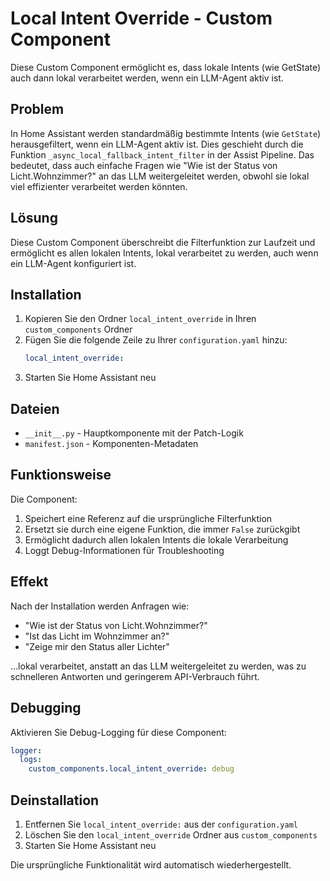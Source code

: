 # Local Intent Override - Custom Component

Diese Custom Component ermöglicht es, dass lokale Intents (wie GetState) auch dann lokal verarbeitet werden, wenn ein LLM-Agent aktiv ist.

## Problem

In Home Assistant werden standardmäßig bestimmte Intents (wie `GetState`) herausgefiltert, wenn ein LLM-Agent aktiv ist. Dies geschieht durch die Funktion `_async_local_fallback_intent_filter` in der Assist Pipeline. Das bedeutet, dass auch einfache Fragen wie "Wie ist der Status von Licht.Wohnzimmer?" an das LLM weitergeleitet werden, obwohl sie lokal viel effizienter verarbeitet werden könnten.

## Lösung

Diese Custom Component überschreibt die Filterfunktion zur Laufzeit und ermöglicht es allen lokalen Intents, lokal verarbeitet zu werden, auch wenn ein LLM-Agent konfiguriert ist.

## Installation

1. Kopieren Sie den Ordner `local_intent_override` in Ihren `custom_components` Ordner
2. Fügen Sie die folgende Zeile zu Ihrer `configuration.yaml` hinzu:
   ```yaml
   local_intent_override:
   ```
3. Starten Sie Home Assistant neu

## Dateien

- `__init__.py` - Hauptkomponente mit der Patch-Logik
- `manifest.json` - Komponenten-Metadaten

## Funktionsweise

Die Component:
1. Speichert eine Referenz auf die ursprüngliche Filterfunktion
2. Ersetzt sie durch eine eigene Funktion, die immer `False` zurückgibt
3. Ermöglicht dadurch allen lokalen Intents die lokale Verarbeitung
4. Loggt Debug-Informationen für Troubleshooting

## Effekt

Nach der Installation werden Anfragen wie:
- "Wie ist der Status von Licht.Wohnzimmer?"
- "Ist das Licht im Wohnzimmer an?"
- "Zeige mir den Status aller Lichter"

...lokal verarbeitet, anstatt an das LLM weitergeleitet zu werden, was zu schnelleren Antworten und geringerem API-Verbrauch führt.

## Debugging

Aktivieren Sie Debug-Logging für diese Component:

```yaml
logger:
  logs:
    custom_components.local_intent_override: debug
```

## Deinstallation

1. Entfernen Sie `local_intent_override:` aus der `configuration.yaml`
2. Löschen Sie den `local_intent_override` Ordner aus `custom_components`
3. Starten Sie Home Assistant neu

Die ursprüngliche Funktionalität wird automatisch wiederhergestellt.

